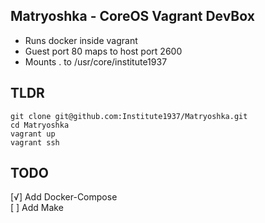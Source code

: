 Matryoshka - CoreOS Vagrant DevBox
---------------

* Runs docker inside vagrant
* Guest port 80 maps to host port 2600
* Mounts . to /usr/core/institute1937


TLDR
----------------
```
git clone git@github.com:Institute1937/Matryoshka.git
cd Matryoshka
vagrant up
vagrant ssh
```



TODO
----------------
[√] Add Docker-Compose<br>
[ ] Add Make<br>

